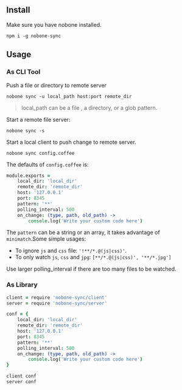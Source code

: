 ## Install

Make sure you have nobone installed.

    npm i -g nobone-sync

## Usage

### As CLI Tool

Push a file or directory to remote server

    nobone sync -u local_path host:port remote_dir

> local_path can be a file , a directory, or a glob pattern.

Start a remote file server:

    nobone sync -s

Start a local client to push change to remote server.

    nobone sync config.coffee

The defaults of `config.coffee` is:

```coffee
module.exports =
    local_dir: 'local_dir'
    remote_dir: 'remote_dir'
    host: '127.0.0.1'
    port: 8345
    pattern: '**'
    polling_interval: 500
    on_change: (type, path, old_path) ->
        console.log('Write your custom code here')
```

The `pattern` can be a string or an array, it takes advantage of `minimatch`.Some simple usages:

- To ignore `js` and `css` file: `'!**/*.@(js|css)'`.
- To only watch `js`, `css` and `jpg`: `[**/*.@(js|css)', '**/*.jpg']`

Use larger polling_interval if there are too many files to be watched.

### As Library

```coffee
client = require 'nobone-sync/client'
server = require 'nobone-sync/server'

conf = {
    local_dir: 'local_dir'
    remote_dir: 'remote_dir'
    host: '127.0.0.1'
    port: 8345
    pattern: '**'
    polling_interval: 500
    on_change: (type, path, old_path) ->
        console.log('Write your custom code here')
}

client conf
server conf
```
